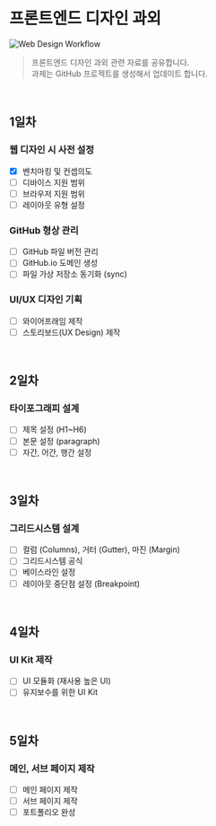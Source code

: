 # 프론트엔드 디자인 과외
![Web Design Workflow](https://i.imgur.com/Qh7nkfG.png)
> 프론트엔드 디자인 과외 관련 자료를 공유합니다. <br>
> 과제는 GitHub 프로젝트를 생성해서 업데이트 합니다.

<br>

## 1일차

### 웹 디자인 시 사전 설정
- [x] 벤치마킹 및 컨셉의도
- [ ] 디바이스 지원 범위
- [ ] 브라우저 지원 범위
- [ ] 레이아웃 유형 설정

### GitHub 형상 관리
- [ ] GitHub 파일 버전 관리
- [ ] GitHub.io 도메인 생성
- [ ] 파일 가상 저장소 동기화 (sync)

### UI/UX 디자인 기획
- [ ] 와이어프래임 제작
- [ ] 스토리보드(UX Design) 제작

<br>

## 2일차

### 타이포그래피 설계
- [ ] 제목 설정 (H1~H6)
- [ ] 본문 설정 (paragraph)
- [ ] 자간, 어간, 행간 설정

<br>

## 3일차

### 그리드시스템 설계
- [ ] 컬럼 (Columns), 거터 (Gutter), 마진 (Margin)
- [ ] 그리드시스템 공식
- [ ] 베이스라인 설정
- [ ] 레이아웃 중단점 설정 (Breakpoint)

<br>

## 4일차

### UI Kit 제작
- [ ] UI 모듈화 (재사용 높은 UI)
- [ ] 유지보수를 위한 UI Kit

<br>

## 5일차

### 메인, 서브 페이지 제작
- [ ] 메인 페이지 제작
- [ ] 서브 페이지 제작
- [ ] 포트폴리오 완성